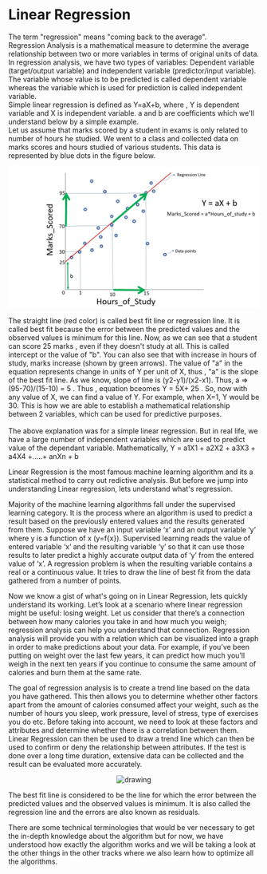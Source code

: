 # Linear Regression

The term "regression" means "coming back to the average". <br> 
Regression Analysis is a mathematical measure to determine the average relationship between two or more variables in terms of original units of data. In regression analysis, we have two types of variables: Dependent variable (target/output variable) and independent variable (predictor/input variable). The variable whose value is to be predicted is called dependent variable whereas the variable which is used for prediction is called independent variable. <br>
Simple linear regression is defined as Y=aX+b, where , Y is dependent variable and X is independent variable. a and b are coefficients which we'll understand below by a simple example.<br>
Let us assume that marks scored by a student in exams is only related to number of hours he studied. We went to a class and collected data on marks scores and hours studied of various students. This data is represented by blue dots in the figure below. 

<p align="center">
<img src="https://github.com/Anjali001/onestep-electron-content/blob/main/Courses/easy_track/Linear%20Regression/regress.jpg" alt="drawing" width="700"/>
</p>

The straight line (red color) is called best fit line or regression line. It is called best fit because the error between the predicted values and the observed values is minimum for this line. Now, as we can see that a student can score 25 marks , even if they doesn't study at all. This is called intercept or the value of "b". You can also see that with increase in hours of study, marks increase (shown by green arrows). The value of "a" in the equation represents change in units of Y per unit of X, thus , "a" is the slope of the best fit line. As we know, slope of line is (y2-y1)/(x2-x1). Thus, a => (95-70)/(15-10) = 5 . Thus , equation bceomes Y = 5X+ 25 . So, now with any value of X, we can find a value of Y. For example, when X=1, Y would be 30. This is how we are able to establish a mathematical relationship between 2 variables, which can be used for predictive purposes. <br><br>
The above explanation was for a simple linear regression. But in real life, we have a large number of independent variables which are used to predict value of the dependant variable. Mathematically, 
Y = a1X1 + a2X2 + a3X3 + a4X4 +.....+ anXn + b














Linear Regression is the most famous machine learning algorithm and its a statistical method to carry out redictive analysis. But before we jump into understanding Linear regression, lets understand what's regression. <br/>

Majority of the machine learning algorithms fall under the supervised learning category. It is the process where an algorithm is used to predict a result based on the previously entered values and the results generated from them. Suppose we have an input variable ‘x’ and an output variable ‘y’ where y is a function of x (y=f{x}). Supervised learning reads the value of entered variable ‘x’ and the resulting variable ‘y’ so that it can use those results to later predict a highly accurate output data of ‘y’ from the entered value of ‘x’. A regression problem is when the resulting variable contains a real or a continuous value. It tries to draw the line of best fit from the data gathered from a number of points.</br>

Now we know a gist of what's going on in Linear Regression, lets quickly understand its working.
Let’s look at a scenario where linear regression might be useful: losing weight. Let us consider that there’s a connection between how many calories you take in and how much you weigh; regression analysis can help you understand that connection. Regression analysis will provide you with a relation which can be visualized into a graph in order to make predictions about your data. For example, if you’ve been putting on weight over the last few years, it can predict how much you’ll weigh in the next ten years if you continue to consume the same amount of calories and burn them at the same rate.<br/>

The goal of regression analysis is to create a trend line based on the data you have gathered. This then allows you to determine whether other factors apart from the amount of calories consumed affect your weight, such as the number of hours you sleep, work pressure, level of stress, type of exercises you do etc. Before taking into account, we need to look at these factors and attributes and determine whether there is a correlation between them. Linear Regression can then be used to draw a trend line which can then be used to confirm or deny the relationship between attributes. If the test is done over a long time duration, extensive data can be collected and the result can be evaluated more accurately. <br/>

<p align="center">
<img src="https://github.com/OneStep-elecTRON/ContentSection/blob/main/Courses/easy_track/Linear%20Regression/Linearreg-1.png" alt="drawing" width="700"/>
</p>

The best fit line is considered to be the line for which the error between the predicted values and the observed values is minimum. It is also called the regression line and the errors are also known as residuals. <br/>

There are some technical terminologies that would be ver necessary to get the in-depth knowledge about the algorithm but for now, we have understood how exactly the algorithm works and we will be taking a look at the other things in the other tracks where we also learn how  to optimize all the algorithms. <br/>
